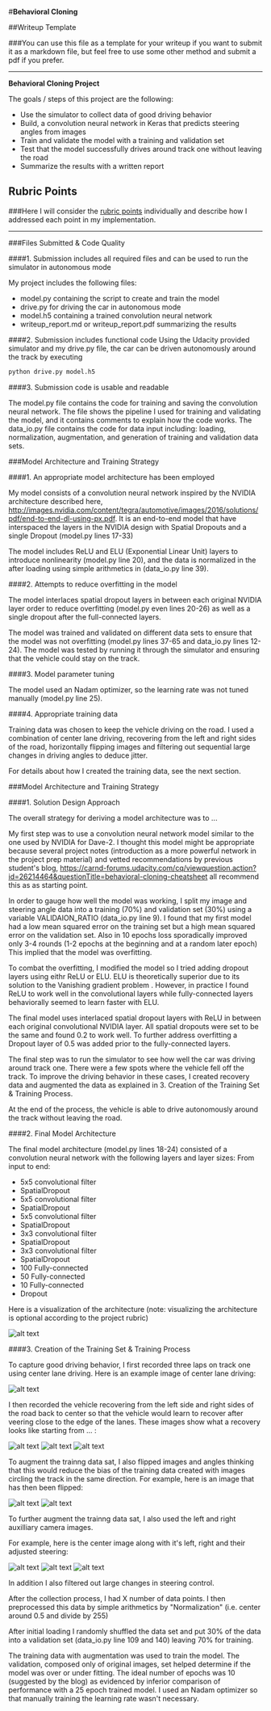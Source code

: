#**Behavioral Cloning** 

##Writeup Template

###You can use this file as a template for your writeup if you want to submit it as a markdown file, but feel free to use some other method and submit a pdf if you prefer.

---

**Behavioral Cloning Project**

The goals / steps of this project are the following:
* Use the simulator to collect data of good driving behavior
* Build, a convolution neural network in Keras that predicts steering angles from images
* Train and validate the model with a training and validation set
* Test that the model successfully drives around track one without leaving the road
* Summarize the results with a written report


[//]: # (Image References)

[image1]: ./examples/CNN_Car-Behavioral.png "Model Visualization"
[image2]: ./examples/center_2017_03_16_23_27_43_701.jpg "Center Lane Driving"
[image3]: ./examples/center_start.jpg "Recovery Image Start"
[image4]: ./examples/center_middle.jpg "Recovery Image Middle"
[image5]: ./examples/center_end.jpg "Recovery Image End"
[image6]: ./examples/center_original.jpg "Normal Image"
[image7]: ./examples/center_flipped.jpg "Flipped Image"
[image8]: ./examples/camera_center.jpg "Normal Center Camera Image"
[image9]: ./examples/camera_left.jpg "Left Camera Image"
[image10]: ./examples/camera_right.jpg "Right Camera Image"

## Rubric Points
###Here I will consider the [rubric points](https://review.udacity.com/#!/rubrics/432/view) individually and describe how I addressed each point in my implementation.  

---
###Files Submitted & Code Quality

####1. Submission includes all required files and can be used to run the simulator in autonomous mode

My project includes the following files:
* model.py containing the script to create and train the model
* drive.py for driving the car in autonomous mode
* model.h5 containing a trained convolution neural network 
* writeup_report.md or writeup_report.pdf summarizing the results

####2. Submission includes functional code
Using the Udacity provided simulator and my drive.py file, the car can be driven autonomously around the track by executing 
```sh
python drive.py model.h5
```

####3. Submission code is usable and readable

The model.py file contains the code for training and saving the convolution neural network. The file shows the pipeline I used for training and validating the model, and it contains comments to explain how the code works.
The data_io.py file contains the code for data input including: loading, normalization, augmentation, and generation of training and validation data sets.

###Model Architecture and Training Strategy

####1. An appropriate model architecture has been employed

My model consists of a convolution neural network inspired by the NVIDIA architecture described here, http://images.nvidia.com/content/tegra/automotive/images/2016/solutions/pdf/end-to-end-dl-using-px.pdf.
It is an end-to-end model that have interspaced the layers in the NVIDIA design with Spatial Dropouts and a single Dropout (model.py lines 17-33)

The model includes ReLU and ELU (Exponential Linear Unit) layers to introduce nonlinearity (model.py line 20), and the data is normalized in the after loading using simple arithmetics in (data_io.py line 39). 

####2. Attempts to reduce overfitting in the model

The model interlaces spatial dropout layers in between each original NVIDIA layer order to reduce overfitting (model.py even lines 20-26) as well as a single dropout after the full-connected layers. 

The model was trained and validated on different data sets to ensure that the model was not overfitting (model.py lines 37-65 and data_io.py lines 12-24). The model was tested by running it through the simulator and ensuring that the vehicle could stay on the track.

####3. Model parameter tuning

The model used an Nadam optimizer, so the learning rate was not tuned manually (model.py line 25).

####4. Appropriate training data

Training data was chosen to keep the vehicle driving on the road. I used a combination of center lane driving, recovering from the left and right sides of the road, horizontally flipping images and filtering out sequential large changes in driving angles to deduce jitter.

For details about how I created the training data, see the next section. 

###Model Architecture and Training Strategy

####1. Solution Design Approach

The overall strategy for deriving a model architecture was to ...

My first step was to use a convolution neural network model similar to the one used by NVIDIA for Dave-2. I thought this model might be appropriate because several project notes (introduction as a more powerful network in the project prep material) and vetted recommendations by previous student's blog, https://carnd-forums.udacity.com/cq/viewquestion.action?id=26214464&questionTitle=behavioral-cloning-cheatsheet all recommend this as as starting point. 

In order to gauge how well the model was working, I split my image and steering angle data into a training (70%) and validation set (30%) using a variable VALIDAION_RATIO (data_io.py line 9). I found that my first model had a low mean squared error on the training set but a high mean squared error on the validation set. Also in 10 epochs loss sporadically improved only 3-4 rounds (1-2 epochs at the beginning and at a random later epoch)  This implied that the model was overfitting.

To combat the overfitting, I modified the model so I tried adding dropout layers using eithr ReLU or ELU. ELU is theoretically  superior due to its solution to the Vanishing gradient problem . However, in practice I found ReLU to work well in the convolutional layers while fully-connected layers behaviorally seemed to learn faster with ELU.

The final model uses interlaced spatial dropout layers with ReLU in between each original convolutional NVIDIA layer. All spatial dropouts were set to be the same and found 0.2 to work well. To further address overfitting a Dropout layer of 0.5 was added prior to the fully-connected layers.

The final step was to run the simulator to see how well the car was driving around track one. There were a few spots where the vehicle fell off the track. To improve the driving behavior in these cases, I created recovery data and augmented the data as explained in 3. Creation of the Training Set & Training Process.

At the end of the process, the vehicle is able to drive autonomously around the track without leaving the road.

####2. Final Model Architecture

The final model architecture (model.py lines 18-24) consisted of a convolution neural network with the following layers and layer sizes:
From input to end:
* 5x5 convolutional filter
* SpatialDropout
* 5x5 convolutional filter
* SpatialDropout
* 5x5 convolutional filter
* SpatialDropout
* 3x3 convolutional filter
* SpatialDropout
* 3x3 convolutional filter
* SpatialDropout
* 100 Fully-connected
* 50 Fully-connected
* 10 Fully-connected
* Dropout

Here is a visualization of the architecture (note: visualizing the architecture is optional according to the project rubric)

![alt text][image1]

####3. Creation of the Training Set & Training Process

To capture good driving behavior, I first recorded three laps on track one using center lane driving. Here is an example image of center lane driving:

![alt text][image2]

I then recorded the vehicle recovering from the left side and right sides of the road back to center so that the vehicle would learn to recover after veering close to the edge of the lanes. These images show what a recovery looks like starting from ... :

![alt text][image3]
![alt text][image4]
![alt text][image5]

To augment the trainng data sat, I also flipped images and angles thinking that this would reduce the bias of the training data created with images circling the track in the same direction. For example, here is an image that has then been flipped:

![alt text][image6]
![alt text][image7]

To further augment the trainng data sat, I also used the left and right auxilliary camera images. 

For example, here is the center image along with it's left, right and their adjusted steering:

![alt text][image8]
![alt text][image9]
![alt text][image10]

In addition I also filtered out large changes in steering control.

After the collection process, I had X number of data points. I then preprocessed this data by simple arithmetics by "Normalization" (i.e. center around 0.5 and divide by 255)

After initial loading I randomly shuffled the data set and put 30% of the data into a validation set (data_io.py line 109 and 140) leaving 70% for training. 

The training data with augmentation was used to train the model. The validation, composed only of original images, set helped determine if the model was over or under fitting. The ideal number of epochs was 10 (suggested by the blog) as evidenced by inferior comparison of performance with a 25 epoch trained model. I used an Nadam optimizer so that manually training the learning rate wasn't necessary.
